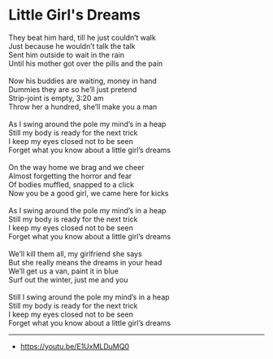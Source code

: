 # Little Girl's Dreams

They beat him hard, till he just couldn’t walk\
Just because he wouldn’t talk the talk\
Sent him outside to wait in the rain\
Until his mother got over the pills and the pain\
\
Now his buddies are waiting, money in hand\
Dummies they are so he’ll just pretend\
Strip-joint is empty, 3:20 am\
Throw her a hundred, she’ll make you a man\
\
As I swing around the pole my mind’s in a heap\
Still my body is ready for the next trick\
I keep my eyes closed not to be seen\
Forget what you know about a little girl’s dreams\
\
On the way home we brag and we cheer\
Almost forgetting the horror and fear\
Of bodies muffled, snapped to a click\
Now you be a good girl, we came here for kicks\
\
As I swing around the pole my mind’s in a heap\
Still my body is ready for the next trick\
I keep my eyes closed not to be seen\
Forget what you know about a little girl’s dreams\
\
We’ll kill them all, my girlfriend she says\
But she really means the dreams in your head\
We’ll get us a van, paint it in blue\
Surf out the winter, just me and you\
\
Still I swing around the pole my mind’s in a heap\
Still my body is ready for the next trick\
I keep my eyes closed not to be seen\
Forget what you know about a little girl’s dreams

---
- https://youtu.be/E1UxMLDuMQ0
